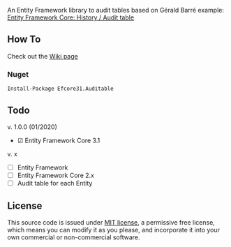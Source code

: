 An Entity Framework library to audit tables based on Gérald Barré example: 
[Entity Framework Core: History / Audit table](https://www.meziantou.net/entity-framework-core-history-audit-table.htm)

## How To
Check out the [Wiki page](https://github.com/bunomonteiro/efcore.auditable/wiki/How-To)

### Nuget
    Install-Package Efcore31.Auditable

## Todo

v. 1.0.0 (01/2020)
- ☑ Entity Framework Core 3.1

v. x
- ☐ Entity Framework
- ☐ Entity Framework Core 2.x
- ☐ Audit table for each Entity

## License
This source code is issued under [MIT license][MIT], a permissive free license, which means you can modify it as you please, and incorporate it into your own commercial or non-commercial software.

[MIT]: <http://opensource.org/licenses/MIT>

